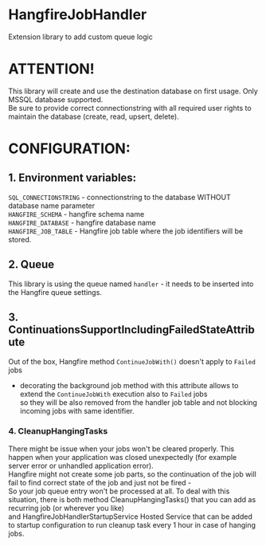 # HangfireJobHandler
Extension library to add custom queue logic

# ATTENTION!
This library will create and use the destination database on first usage. Only MSSQL database supported.</br>
Be sure to provide correct connectionstring with all required user rights to maintain the database (create, read, upsert, delete).

# CONFIGURATION:
## 1. Environment variables:
`SQL_CONNECTIONSTRING` - connectionstring to the database WITHOUT database name parameter</br>
`HANGFIRE_SCHEMA` - hangfire schema name</br>
`HANGFIRE_DATABASE` - hangfire database name</br>
`HANGFIRE_JOB_TABLE` - Hangfire job table where the job identifiers will be stored.</br>
## 2. Queue
This library is using the queue named `handler` - it needs to be inserted into the Hangfire queue settings.
## 3. ContinuationsSupportIncludingFailedStateAttribute
Out of the box, Hangfire method `ContinueJobWith()` doesn't apply to `Failed` jobs </br>
- decorating the background job method with this attribute allows to extend the `ContinueJobWith` execution also to `Failed` jobs</br>
so they will be also removed from the handler job table and not blocking incoming jobs with same identifier.</br>
### 4. CleanupHangingTasks
There might be issue when your jobs won't be cleared properly. This happen when your application was closed unexpectedly (for example server error or unhandled application error).</br>
Hangfire might not create some job parts, so the continuation of the job will fail to find correct state of the job and just not be fired -</br>
So your job queue entry won't be processed at all. To deal with this situation, there is both method CleanupHangingTasks() that you can add as recurring job (or wherever you like)</br>
and HangfireJobHandlerStartupService Hosted Service that can be added to startup configuration to run cleanup task every 1 hour in case of hanging jobs.

